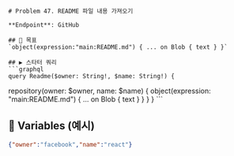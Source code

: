     # Problem 47. README 파일 내용 가져오기

    **Endpoint**: GitHub

    ## 🎯 목표
    `object(expression:"main:README.md") { ... on Blob { text } }`

    ## ▶ 스타터 쿼리
    ```graphql
    query Readme($owner: String!, $name: String!) {
  repository(owner: $owner, name: $name) {
    object(expression: "main:README.md") {
      ... on Blob { text }
    }
  }
}
    ```
## 🔧 Variables (예시)
```json
{"owner":"facebook","name":"react"}
```
